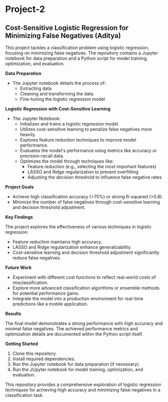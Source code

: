 # Project-2

## Cost-Sensitive Logistic Regression for Minimizing False Negatives (Aditya)

This project tackles a classification problem using logistic regression, focusing on minimizing false negatives. The repository contains a Jupyter notebook for data preparation and a Python script for model training, optimization, and evaluation.

**Data Preparation**

- The Jupyter notebook details the process of:
  - Extracting data
  - Cleaning and transforming the data
  - Fine-tuning the logistic regression model

**Logistic Regression with Cost-Sensitive Learning**

- The Jupyter Notebook:
  - Initializes and trains a logistic regression model.
  - Utilizes cost-sensitive learning to penalize false negatives more heavily.
  - Explores feature reduction techniques to improve model performance.
  - Evaluates the model's performance using metrics like accuracy or precision-recall data.
  - Optimizes the model through techniques like:
    - Feature reduction (e.g., selecting the most important features)
    - LASSO and Ridge regularization to prevent overfitting
    - Adjusting the decision threshold to influence false negative rates

**Project Goals**

- Achieve high classification accuracy (>75%) or strong R-squared (>0.8).
- Minimize the number of false negatives through cost-sensitive learning and decision threshold adjustment.

**Key Findings**

The project explores the effectiveness of various techniques in logistic regression:

- Feature reduction maintains high accuracy.
- LASSO and Ridge regularization enhance generalizability.
- Cost-sensitive learning and decision threshold adjustment significantly reduce false negatives.

**Future Work**

- Experiment with different cost functions to reflect real-world costs of misclassification.
- Explore more advanced classification algorithms or ensemble methods for potential performance gains.
- Integrate the model into a production environment for real-time predictions like a mobile application.

**Results**

The final model demonstrates a strong performance with high accuracy and minimal false negatives. The achieved performance metrics and optimization details are documented within the Python script itself. 

**Getting Started**

1. Clone this repository.
2. Install required dependencies.
3. Run the Jupyter notebook for data preparation (if necessary).
4. Run the JUpyter notebook for model training, optimization, and evaluation.

This repository provides a comprehensive exploration of logistic regression techniques for achieving high accuracy and minimizing false negatives in a classification task.
